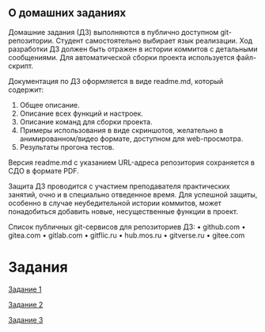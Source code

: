 ## О домашних заданиях
Домашние задания (ДЗ) выполняются в публично доступном git-репозитории. Студент самостоятельно выбирает язык реализации. Ход разработки ДЗ должен быть отражен в истории коммитов с детальными сообщениями. Для автоматической сборки проекта используется файл-скрипт.

Документация по ДЗ оформляется в виде readme.md, который содержит:
1. Общее описание.
2. Описание всех функций и настроек.
3. Описание команд для сборки проекта.
4. Примеры использования в виде скриншотов, желательно в анимированном/видео формате, доступном для web-просмотра.
5. Результаты прогона тестов.

Версия readme.md с указанием URL-адреса репозитория сохраняется в СДО в формате PDF.

Защита ДЗ проводится с участием преподавателя практических занятий, очно и в специально отведенное время. Для успешной защиты, особенно в случае неубедительной истории коммитов, может понадобиться добавить новые, несущественные функции в проект.

Список публичных git-сервисов для репозиториев ДЗ:
• github.com
• gitea.com
• gitlab.com
• gitflic.ru
• hub.mos.ru
• gitverse.ru
• gitee.com

# Задания
[Задание 1](https://github.com/Alexman454/Task_1)

[Задание 2](https://github.com/Alexman454/Task_2)

[Задание 3](https://github.com/Alexman454/Task_3)
